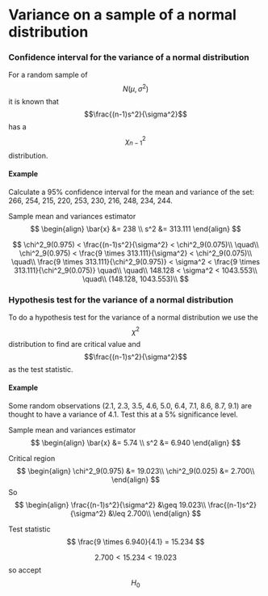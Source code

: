 # Variance on a sample of a normal distribution

### Confidence interval for the variance of a normal distribution
For a random sample of $$N(\mu, \sigma^2)$$ it is known that $$\frac{(n-1)s^2}{\sigma^2}$$ has a $$\chi^2_{n-1}$$ distribution.

#### Example
Calculate a 95% confidence interval for the mean and variance of the set: 266, 254, 215, 220, 253, 230, 216, 248, 234, 244.

Sample mean and variances estimator
$$
\begin{align}
\bar{x} &= 238 \\
s^2 &= 313.111
\end{align}
$$

$$
\chi^2_9(0.975) < \frac{(n-1)s^2}{\sigma^2} < \chi^2_9(0.075)\\
\quad\\
\chi^2_9(0.975) < \frac{9 \times 313.111}{\sigma^2} < \chi^2_9(0.075)\\
\quad\\
\frac{9 \times 313.111}{\chi^2_9(0.975)} < \sigma^2 < \frac{9 \times 313.111}{\chi^2_9(0.075)}
\quad\\
\quad\\
148.128 < \sigma^2 < 1043.553\\
\quad\\
(148.128, 1043.553)\\
$$

### Hypothesis test for the variance of a normal distribution

To do a hypothesis test for the variance of a normal distribution we use the $$\chi^2$$ distribution to find are critical value and $$\frac{(n-1)s^2}{\sigma^2}$$ as the test statistic.

#### Example
Some random observations (2.1, 2.3, 3.5, 4.6, 5.0, 6.4, 7.1, 8.6, 8.7, 9.1) are thought to have a variance of 4.1. Test this at a 5% significance level.

Sample mean and variances estimator
$$
\begin{align}
\bar{x} &= 5.74 \\
s^2 &= 6.940
\end{align}
$$

Critical region
$$
\begin{align}
\chi^2_9(0.975) &= 19.023\\
\chi^2_9(0.025) &= 2.700\\
\end{align}
$$
So
$$
\begin{align}
\frac{(n-1)s^2}{\sigma^2} &\geq 19.023\\
\frac{(n-1)s^2}{\sigma^2} &\leq 2.700\\
\end{align}
$$

Test statistic
$$
\frac{9 \times 6.940}{4.1} = 15.234
$$

$$2.700 < 15.234 < 19.023$$ so accept $$H_0$$